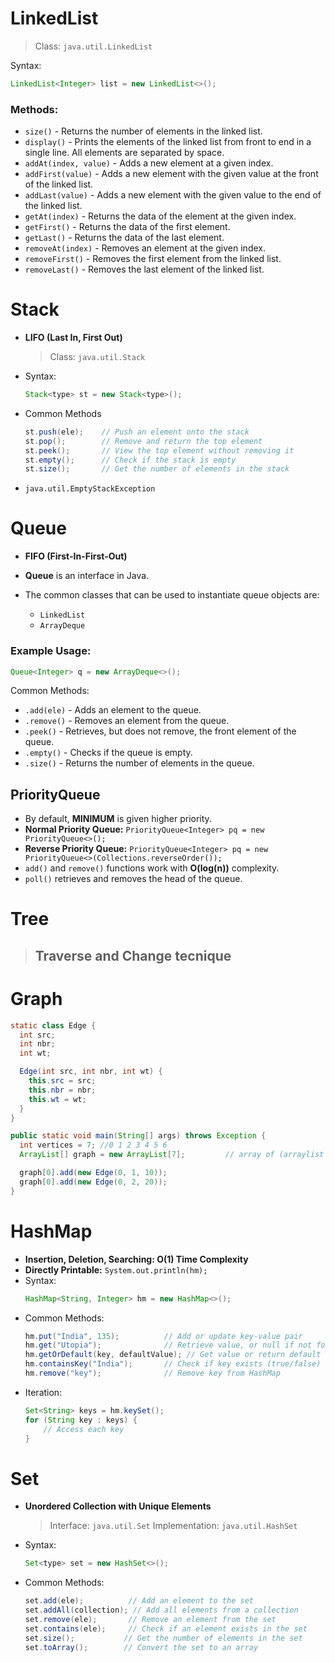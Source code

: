 # LinkedList

> Class: `java.util.LinkedList`

Syntax:

```java
LinkedList<Integer> list = new LinkedList<>();
```

### Methods:

- `size()` - Returns the number of elements in the linked list.
- `display()` - Prints the elements of the linked list from front to end in a single line. All elements are separated by space.
- `addAt(index, value)` - Adds a new element at a given index.
- `addFirst(value)` - Adds a new element with the given value at the front of the linked list.
- `addLast(value)` - Adds a new element with the given value to the end of the linked list.
- `getAt(index)` - Returns the data of the element at the given index.
- `getFirst()` - Returns the data of the first element.
- `getLast()` - Returns the data of the last element.
- `removeAt(index)` - Removes an element at the given index.
- `removeFirst()` - Removes the first element from the linked list.
- `removeLast()` - Removes the last element of the linked list.

# Stack

- **LIFO (Last In, First Out)**
  > Class: `java.util.Stack`
- Syntax:
  ```java
  Stack<type> st = new Stack<type>();
  ```
- Common Methods
  ```java
  st.push(ele);    // Push an element onto the stack
  st.pop();        // Remove and return the top element
  st.peek();       // View the top element without removing it
  st.empty();      // Check if the stack is empty
  st.size();       // Get the number of elements in the stack
  ```
- `java.util.EmptyStackException`

# Queue

- **FIFO (First-In-First-Out)**

- **Queue** is an interface in Java.
- The common classes that can be used to instantiate queue objects are:
  - `LinkedList`
  - `ArrayDeque`

### Example Usage:

```java
Queue<Integer> q = new ArrayDeque<>();
```

Common Methods:

- `.add(ele)` - Adds an element to the queue.
- `.remove()` - Removes an element from the queue.
- `.peek()` - Retrieves, but does not remove, the front element of the queue.
- `.empty()` - Checks if the queue is empty.
- `.size()` - Returns the number of elements in the queue.

## PriorityQueue

- By default, **MINIMUM** is given higher priority.
- **Normal Priority Queue:** `PriorityQueue<Integer> pq = new PriorityQueue<>();`
- **Reverse Priority Queue:** `PriorityQueue<Integer> pq = new PriorityQueue<>(Collections.reverseOrder());`
- `add()` and `remove()` functions work with **O(log(n))** complexity.
- `poll()` retrieves and removes the head of the queue.

# Tree

> ## Traverse and Change tecnique

# Graph

```java
static class Edge {
  int src;
  int nbr;
  int wt;

  Edge(int src, int nbr, int wt) {
    this.src = src;
    this.nbr = nbr;
    this.wt = wt;
  }
}

public static void main(String[] args) throws Exception {
  int vertices = 7; //0 1 2 3 4 5 6
  ArrayList[] graph = new ArrayList[7];			// array of (arraylist of edge)

  graph[0].add(new Edge(0, 1, 10));
  graph[0].add(new Edge(0, 2, 20));
}
```

# HashMap
- **Insertion, Deletion, Searching: O(1) Time Complexity**
- **Directly Printable:** `System.out.println(hm);`
- Syntax:
  ```java
  HashMap<String, Integer> hm = new HashMap<>();
  ```
- Common Methods:
  ```java
  hm.put("India", 135);          // Add or update key-value pair
  hm.get("Utopia");              // Retrieve value, or null if not found
  hm.getOrDefault(key, defaultValue); // Get value or return default if absent
  hm.containsKey("India");       // Check if key exists (true/false)
  hm.remove("key");              // Remove key from HashMap
  ```
- Iteration:
  ```java
  Set<String> keys = hm.keySet();
  for (String key : keys) {
      // Access each key
  }
  ```

# Set

- **Unordered Collection with Unique Elements**
  > Interface: `java.util.Set`
  > Implementation: `java.util.HashSet`
- Syntax:
  ```java
  Set<type> set = new HashSet<>();
  ```
- Common Methods:
  ```java
  set.add(ele);          // Add an element to the set
  set.addAll(collection); // Add all elements from a collection
  set.remove(ele);       // Remove an element from the set
  set.contains(ele);     // Check if an element exists in the set
  set.size();           // Get the number of elements in the set
  set.toArray();        // Convert the set to an array
  ```
